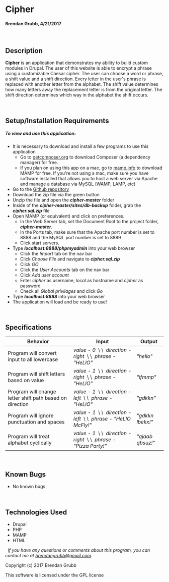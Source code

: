 # **Cipher**
#### Brendan Grubb, 4/21/2017


&nbsp;
## Description
**Cipher** is an application that demonstrates my ability to build custom modules in Drupal. The user of this website is able to encrypt a phrase using a customizable Caesar cipher. The user can choose a word or phrase, a shift value and a shift direction. Every letter in the user's phrase is replaced with another letter from the alphabet. The shift value determines how many letters away the replacement letter is from the original letter. The shift direction determines which way in the alphabet the shift occurs.

&nbsp;
## Setup/Installation Requirements
##### _To view and use this application:_
* It is necessary to download and install a few programs to use this application
    * Go to [getcomposer.org](https://getcomposer.org/) to download Composer (a dependency manager) for free.
    * If you plan on using this app on a mac, go to [mamp.info](https://www.mamp.info/en/downloads/) to download MAMP for free. If you're not using a mac, make sure you have software installed that allows you to host a web server via Apache and manage a database via MySQL (WAMP, LAMP, etc)
* Go to the [Github repository](https://github.com/Brendangrubb/cipher)
* Download the zip file via the green button
* Unzip the file and open the **_cipher-master_** folder
* Inside of the **_cipher-master/sites/db-backup_** folder, grab the **_cipher.sql.zip_** file
* Open MAMP (or equivalent) and click on preferences.
    * In the Web Server tab, set the Document Root to the project folder, **_cipher-master_**.
    * In the Ports tab, make sure that the Apache port number is set to 8888 and the MySQL port number is set to 8889
    * Click start servers.
* Type **_localhost:8888/phpmyadmin_** into your web browser
    * Click the _Import_ tab on the nav bar
    * Click _Choose File_ and navigate to **_cipher.sql.zip_**
    * Click _GO_
    * Click the _User Accounts_ tab on the nav bar
    * Click _Add user account_
    * Enter _cipher_ as username, _local_ as hostname and _cipher_ as password
    * Check all _Global privilages_ and click _Go_
* Type **_localhost:8888_** into your web browser
* The application will load and be ready to use!

&nbsp;
## Specifications
|Behavior|Input|Output|
|--------|-----|------|
| Program will convert input to all lowercase  | _value - 0_ &nbsp;\ \ &nbsp;_direction - right_ &nbsp;\ \ &nbsp;_phrase - "HeLlO"_ | _"hello"_ |
| Program will shift letters based on value  | _value - 1_ &nbsp;\ \ &nbsp;_direction - right_ &nbsp;\ \ &nbsp;_phrase - "HeLlO"_ | _"ifmmp"_ |
| Program will change letter shift path based on direction  | _value - 1_ &nbsp;\ \ &nbsp;_direction - left_ &nbsp;\ \ &nbsp;_phrase - "HeLlO"_ | _"gdkkn"_ |
| Program will ignore punctuation and spaces  | _value - 1_ &nbsp;\ \ &nbsp;_direction - left_ &nbsp;\ \ &nbsp;_phrase - "HeLlO McFly!"_ | _"gdkkn lbekx!"_ |
| Program will treat alphabet cyclically  | _value - 1_ &nbsp;\ \ &nbsp;_direction - right_ &nbsp;\ \ &nbsp;_phrase - "Pizza Party!"_ | _"qjaab qbsuz!"_ |


&nbsp;
## Known Bugs
* No known bugs

&nbsp;
## Technologies Used
* Drupal
* PHP
* MAMP
* HTML

&nbsp;
_If you have any questions or comments about this program, you can contact me at [brendangrubb@gmail.com](mailto:brendangrubb@gmail.com)._

Copyright (c) 2017 Brendan Grubb

This software is licensed under the GPL license
